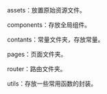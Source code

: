 assets：放置原始资源文件。

components：存放全局组件。

contants：常量文件夹，存放常量。

pages：页面文件夹。

router：路由文件夹。

utils：存放一些常用函数的封装。